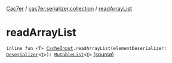 [Cac7er](../index.md) / [cac7er.serializer.collection](index.md) / [readArrayList](./read-array-list.md)

# readArrayList

`inline fun <T> `[`CacheInput`](../cac7er.serializer/-cache-input.md)`.readArrayList(elementDeserializer: `[`Deserializer`](../cac7er.serializer/-deserializer.md)`<`[`T`](read-array-list.md#T)`>): `[`MutableList`](https://kotlinlang.org/api/latest/jvm/stdlib/kotlin.collections/-mutable-list/index.html)`<`[`T`](read-array-list.md#T)`>` [(source)](http://2wiqua.wcaokaze.com/gitbucket/wcaokaze/Cac7er/blob/master/src/main/java/cac7er/serializer/collection/list.kt#L21)